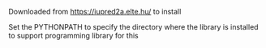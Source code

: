 Downloaded from https://iupred2a.elte.hu/ to install

Set the PYTHONPATH to specify the directory where the library is installed to support programming library for this
